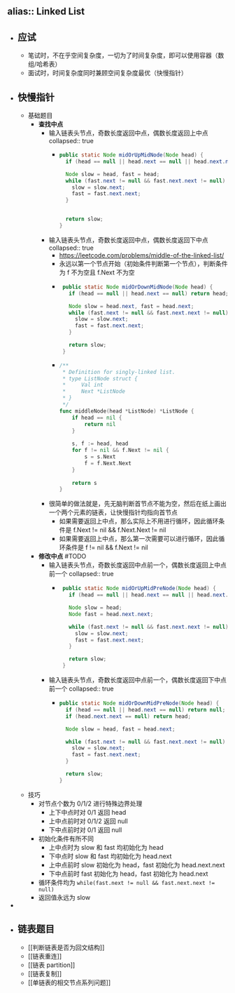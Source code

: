 alias:: Linked List
-
- ## 应试
	- 笔试时，不在乎空间复杂度，一切为了时间复杂度，即可以使用容器（数组/哈希表）
	- 面试时，时间复杂度同时兼顾空间复杂度最优（快慢指针）
- ## 快慢指针
	- 基础题目
		- **查找中点**
			- 输入链表头节点，奇数长度返回中点，偶数长度返回上中点
			  collapsed:: true
				- ```java
				  public static Node midOrUpMidNode(Node head) {
				    if (head == null || head.next == null || head.next.next == null) return head;
				  
				    Node slow = head, fast = head;
				    while (fast.next != null && fast.next.next != null) {
				      slow = slow.next;
				      fast = fast.next.next;
				    }
				  
				  
				    return slow;
				  }
				  ```
			- 输入链表头节点，奇数长度返回中点，偶数长度返回下中点
			  collapsed:: true
				- https://leetcode.com/problems/middle-of-the-linked-list/
				- 永远以第一个节点开始（初始条件判断第一个节点），判断条件为 f 不为空且 f.Next 不为空
				- ```java
				   public static Node midOrDownMidNode(Node head) {
				     if (head == null || head.next == null) return head;
				  
				     Node slow = head.next, fast = head.next;
				     while (fast.next != null && fast.next.next != null) {
				       slow = slow.next;
				       fast = fast.next.next;
				     }
				  
				     return slow;
				   }
				  ```
				- ```go
				  /**
				   * Definition for singly-linked list.
				   * type ListNode struct {
				   *     Val int
				   *     Next *ListNode
				   * }
				   */
				  func middleNode(head *ListNode) *ListNode {
				      if head == nil {
				          return nil
				      }
				      
				      s, f := head, head
				      for f != nil && f.Next != nil {
				          s = s.Next
				          f = f.Next.Next
				      }
				      
				      return s
				  }
				  ```
			- 很简单的做法就是，先无脑判断首节点不能为空，然后在纸上画出一个两个元素的链表，让快慢指针均指向首节点
				- 如果需要返回上中点，那么实际上不用进行循环，因此循环条件是 f.Next != nil && f.Next.Next != nil
				- 如果需要返回上中点，那么第一次需要可以进行循环，因此循环条件是 f != nil && f.Next != nil
		- **修改中点** #TODO
			- 输入链表头节点，奇数长度返回中点前一个，偶数长度返回上中点前一个
			  collapsed:: true
				- ```java
				   public static Node midOrUpMidPreNode(Node head) {
				     if (head == null || head.next == null || head.next.next == null) return null;
				  
				     Node slow = head;
				     Node fast = head.next.next;
				  
				     while (fast.next != null && fast.next.next != null) {
				       slow = slow.next;
				       fast = fast.next.next;
				     }
				  
				     return slow;
				   }
				  ```
			- 输入链表头节点，奇数长度返回中点前一个，偶数长度返回下中点前一个
			  collapsed:: true
				- ```java
				  public static Node midOrDownMidPreNode(Node head) {
				    if (head == null || head.next == null) return null;
				    if (head.next.next == null) return head;
				  
				    Node slow = head, fast = head.next;
				  
				    while (fast.next != null && fast.next.next != null) {
				      slow = slow.next;
				      fast = fast.next.next;
				    }
				  
				    return slow;
				  }
				  ```
	- 技巧
		- 对节点个数为 0/1/2 进行特殊边界处理
			- 上下中点时对 0/1 返回 head
			- 上中点前时对 0/1/2 返回 null
			- 下中点前时对  0/1 返回 null
		- 初始化条件有所不同
			- 上中点时为 slow 和 fast 均初始化为 head
			- 下中点时 slow 和 fast 均初始化为 head.next
			- 上中点前时 slow 初始化为 head，fast 初始化为 head.next.next
			- 下中点前时 fast 初始化为 head，fast 初始化为 head.next
		- 循环条件均为 `while(fast.next != null && fast.next.next != null)`
		- 返回值永远为 slow
-
- ## 链表题目
	- [[判断链表是否为回文结构]]
	- [[链表重连]]
	- [[链表 partition]]
	- [[链表复制]]
	- [[单链表的相交节点系列问题]]
